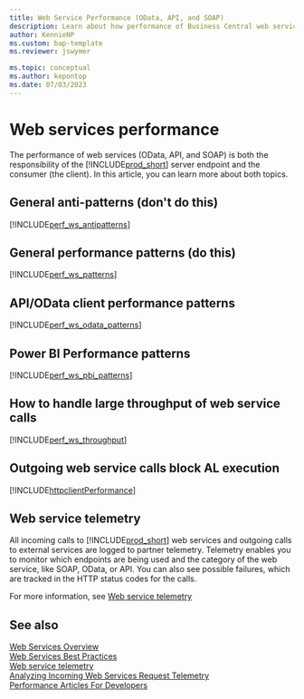 ```yaml
---
title: Web Service Performance (OData, API, and SOAP)
description: Learn about how performance of Business Central web services (OData, API, and SOAP)
author: KennieNP
ms.custom: bap-template
ms.reviewer: jswymer

ms.topic: conceptual
ms.author: kepontop
ms.date: 07/03/2023
---
```


# Web services performance

The performance of web services (OData, API, and SOAP) is both the responsibility of the [!INCLUDE[prod_short](../developer/includes/prod_short.md)] server endpoint and the consumer (the client). In this article, you can learn more about both topics.

## General anti-patterns (don't do this)

[!INCLUDE[perf_ws_antipatterns](../includes/include-webservices-performance-anti-patterns.md)]

## General performance patterns (do this)

[!INCLUDE[perf_ws_patterns](../includes/include-webservices-performance-patterns.md)]

## API/OData client performance patterns

[!INCLUDE[perf_ws_odata_patterns](../includes/include-webservices-odata-performance-patterns.md)]

## Power BI Performance patterns

[!INCLUDE[perf_ws_pbi_patterns](../includes/include-webservices-pbi-performance-patterns.md)]

## How to handle large throughput of web service calls

[!INCLUDE[perf_ws_throughput](../includes/include-webservices-throughput-performance-patterns.md)]

## Outgoing web service calls block AL execution

[!INCLUDE[httpclientPerformance](../includes/performance-outgoing-http.md)] 

## Web service telemetry

All incoming calls to [!INCLUDE[prod_short](../developer/includes/prod_short.md)] web services and outgoing calls to external services are logged to partner telemetry. Telemetry enables you to monitor which endpoints are being used and the category of the web service, like SOAP, OData, or API. You can also see possible failures, which are tracked in the HTTP status codes for the calls.

For more information, see [Web service telemetry](web-service-telemetry.md)

## See also

[Web Services Overview](web-services.md)  
[Web Services Best Practices](Web-Services-Best-Practices.md)  
[Web service telemetry](web-service-telemetry.md)   
[Analyzing Incoming Web Services Request Telemetry](../administration/telemetry-webservices-trace.md)  
[Performance Articles For Developers](../performance/performance-developer.md)   